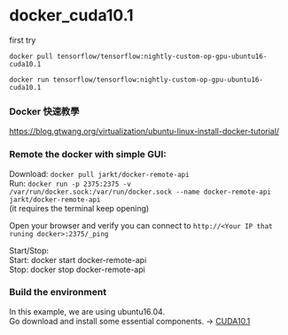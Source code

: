 # docker_cuda10.1
first try

```shell
docker pull tensorflow/tensorflow:nightly-custom-op-gpu-ubuntu16-cuda10.1
```

```shell
docker run tensorflow/tensorflow:nightly-custom-op-gpu-ubuntu16-cuda10.1
```
### Docker 快速教學
https://blog.gtwang.org/virtualization/ubuntu-linux-install-docker-tutorial/  
### Remote the docker with simple GUI:

Download: `docker pull jarkt/docker-remote-api`  
Run: `docker run -p 2375:2375 -v /var/run/docker.sock:/var/run/docker.sock --name docker-remote-api jarkt/docker-remote-api`  
(it requires the terminal keep opening)  

Open your browser and verify you can connect to `http://<Your IP that runing docker>:2375/_ping`  

Start/Stop:  
Start: docker start docker-remote-api  
Stop: docker stop docker-remote-api  

### Build the environment
In this example, we are using ubuntu16.04.  
Go download and install some essential components. ->
[CUDA10.1](https://developer.nvidia.com/cuda-downloads?target_os=Linux&target_arch=x86_64&=Ubuntu&target_version=16.04&target_type=deb_local)  
